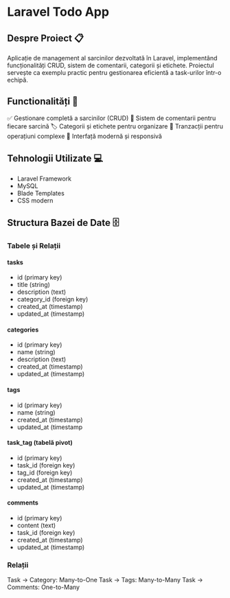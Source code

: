 # Laravel Todo App

## Despre Proiect 📋
Aplicație de management al sarcinilor dezvoltată în Laravel, implementând funcționalități CRUD, sistem de comentarii, categorii și etichete. Proiectul servește ca exemplu practic pentru gestionarea eficientă a task-urilor într-o echipă.

## Functionalități 🚀

✅ Gestionare completă a sarcinilor (CRUD)
📝 Sistem de comentarii pentru fiecare sarcină
🏷️ Categorii și etichete pentru organizare
🔄 Tranzacții pentru operațiuni complexe
💫 Interfață modernă și responsivă

## Tehnologii Utilizate 💻

- Laravel Framework
- MySQL
- Blade Templates
- CSS modern

## Structura Bazei de Date 🗄️
### Tabele și Relații
#### tasks
- id (primary key)
- title (string)
- description (text)
- category_id (foreign key)
- created_at (timestamp)
- updated_at (timestamp)

#### categories
- id (primary key)
- name (string)
- description (text)
- created_at (timestamp)
- updated_at (timestamp)

#### tags
- id (primary key)
- name (string)
- created_at (timestamp)
- updated_at (timestamp

#### task_tag (tabelă pivot)
- id (primary key)
- task_id (foreign key)
- tag_id (foreign key)
- created_at (timestamp)
- updated_at (timestamp)

#### comments
- id (primary key)
- content (text)
- task_id (foreign key)
- created_at (timestamp)
- updated_at (timestamp)

### Relații

Task -> Category: Many-to-One
Task -> Tags: Many-to-Many
Task -> Comments: One-to-Many
